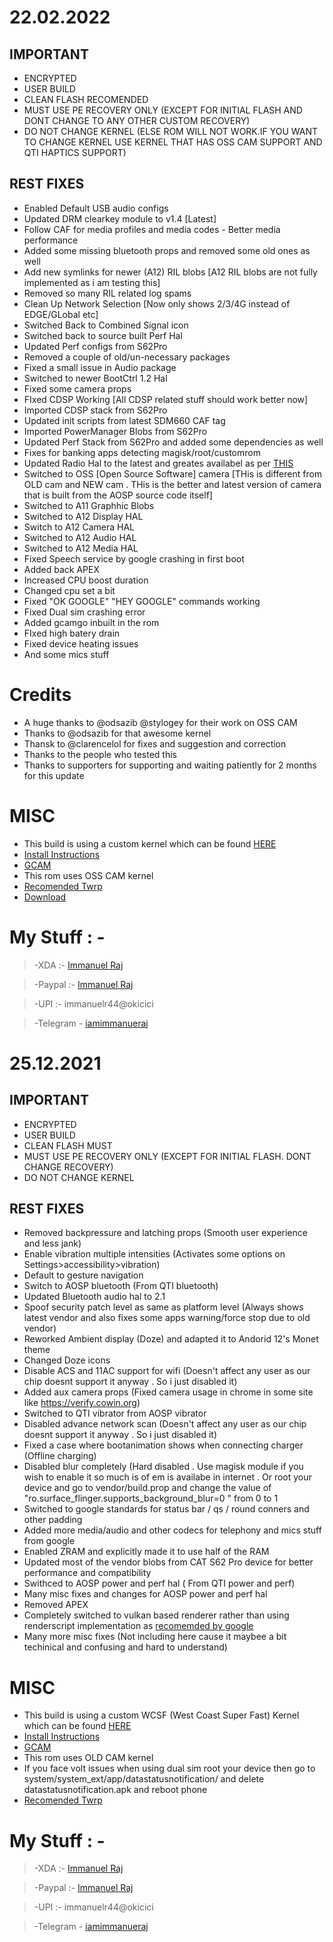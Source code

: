 # 22.02.2022

## IMPORTANT
- ENCRYPTED
- USER BUILD
- CLEAN FLASH RECOMENDED
- MUST USE PE RECOVERY ONLY (EXCEPT FOR INITIAL FLASH AND DONT CHANGE TO ANY OTHER CUSTOM RECOVERY)
- DO NOT CHANGE KERNEL (ELSE ROM WILL NOT WORK.IF YOU WANT TO CHANGE KERNEL USE KERNEL THAT HAS OSS CAM SUPPORT AND QTI HAPTICS SUPPORT)

## REST FIXES
- Enabled Default USB audio configs
- Updated DRM clearkey module to v1.4 [Latest]
- Follow CAF for media profiles and media codes - Better media performance
- Added some missing bluetooth props and removed some old ones as well
- Add new symlinks for newer (A12) RIL blobs [A12 RIL blobs are not fully implemented as i am testing this]
- Removed so many RIL related log spams
- Clean Up Network Selection [Now only shows 2/3/4G instead of EDGE/GLobal etc]
- Switched Back to Combined Signal icon 
- Switched back to source built Perf Hal
- Updated Perf configs from S62Pro
- Removed a couple of old/un-necessary packages
- Fixed a small issue in Audio package
- Switched to newer BootCtrl 1.2 Hal
- Fixed some camera props
- FIxed CDSP Working [All CDSP related stuff should work better now]
- Imported CDSP stack from S62Pro
- Updated init scripts from latest SDM660 CAF tag
- Imported PowerManager Blobs from S62Pro
- Updated Perf Stack from S62Pro and added some dependencies as well
- Fixes for banking apps detecting magisk/root/customrom
- Updated Radio Hal to the latest and greates availabel as per [THIS](https://www.eff.org/deeplinks/2022/01/victory-google-releases-disable-2g-feature-new-android-smartphones#:~:text=If%20you%20have%20an%20older%20Android%20phone%2C%20these%20steps%20may%20or%20may%20not%20work.%20Unfortunately%20due%20to%20limitations%20of%20old%20hardware%2C%20Google%20was%20only%20able%20to%20implement%20this%20feature%20on%20phones%20running%20Android%2012%20and%20supporting%20version%201.6%20of%20the%20radio%20HAL%2C%20so%20far%20this%20is%20limited%20to%20the%20Pixel%206)
- Switched to OSS [Open Source Software] camera [THis is different from OLD cam and NEW cam . THis is the better and latest version of camera that is built from the AOSP source code itself]
- Switched to A11 Graphhic Blobs
- Switched to A12 Display HAL
- Switch to A12 Camera HAL
- Switched to A12 Audio HAL
- Switched to A12 Media HAL
- Fixed Speech service by google crashing in first boot
- Added back APEX
- Increased CPU boost duration
- Changed cpu set a bit
- Fixed "OK GOOGLE" "HEY GOOGLE" commands working
- Fixed Dual sim crashing error
- Added gcamgo inbuilt in the rom
- FIxed high batery drain
- Fixed device heating issues
- And some mics stuff

# Credits
- A huge thanks to @odsazib @stylogey for their work on OSS CAM
- Thanks to @odsazib for that awesome kernel
- Thansk to @clarencelol for fixes and suggestion and correction
- Thanks to the people who tested this
- Thanks to supporters for supporting and waiting patiently for 2 months for this update

# MISC
- This build is using a custom kernel which can be found [HERE](https://github.com/iamimmanuelraj/android_kernel_xiaomi_jasmine_sprout)
- [Install Instructions](https://blog.immanuelraj.me/2021/09/06/flashinginjasmine/)
- [GCAM](https://t.me/harsh_gcam)
- This rom uses OSS CAM kernel
- [Recomended Twrp](https://sourceforge.net/projects/immanuelsbuilds/files/TWRP/)
- [Download](https://sourceforge.net/projects/immanuelsbuilds/files/Pixel-Experience/)

# My Stuff : - 
>-XDA :- [Immanuel Raj](https://forum.xda-developers.com/m/immanuel-raj.9376270/)

>-Paypal :- [Immanuel Raj](https://www.paypal.me/immanuelr44)

>-UPI :- immanuelr44@okicici

>-Telegram - [iamimmanueraj](https://t.me/iamimmanuelraj)


# 25.12.2021

## IMPORTANT
- ENCRYPTED
- USER BUILD
- CLEAN FLASH MUST
- MUST USE PE RECOVERY ONLY (EXCEPT FOR INITIAL FLASH. DONT CHANGE RECOVERY)
- DO NOT CHANGE KERNEL

## REST FIXES
- Removed backpressure and latching props (Smooth user experience and less jank)
- Enable vibration multiple intensities (Activates some options on Settings>accessibility>vibration)
- Default to gesture navigation
- Switch to AOSP bluetooth (From QTI bluetooth)
- Updated Bluetooth audio hal to 2.1
- Spoof security patch level as same as platform level (Always shows latest vendor and also fixes some apps warning/force stop due to old vendor)
- Reworked Ambient display (Doze) and adapted it to Andorid 12's Monet theme
- Changed Doze icons
- Disable ACS and 11AC support for wifi (Doesn't affect any user as our chip doesnt support it anyway . So i just disabled it)
- Added aux camera props (Fixed camera usage in chrome in some site like https://verify.cowin.org)
- Switched to QTI vibrator from AOSP vibrator
- Disabled advance network scan (Doesn't affect any user as our chip doesnt support it anyway . So i just disabled it)
- Fixed a case where bootanimation shows when connecting charger (Offline charging)
- Disabled blur completely (Hard disabled . Use magisk module if you wish to enable it so much is of em is availabe in internet . Or root your device and go to vendor/build.prop  and change the value of "ro.surface_flinger.supports_background_blur=0
" from 0 to 1
- Switched to google standards for status bar / qs / round conners and other padding
- Added more media/audio and other codecs for telephony and mics stuff from google
- Enabled ZRAM and explicitly made it to use half of the RAM
- Updated most of the vendor blobs from CAT S62 Pro device for better performance and compatibility
- Swithced to AOSP power and perf hal ( From QTI power and perf)
- Many misc fixes and changes for AOSP power and perf hal
- Removed APEX
- Completely switched to vulkan based renderer rather than using renderscript implementation as [recomemded by google](https://android-developers.googleblog.com/2021/04/android-gpu-compute-going-forward.html)
- Many more misc fixes (Not including here cause it maybee a bit techinical and confusing and hard to understand)

# MISC
- This build is using a custom WCSF (West Coast Super Fast) Kernel which can be found [HERE](https://github.com/iamimmanuelraj/kernel_xiaomi_jasmine_sprout)
- [Install Instructions](https://blog.immanuelraj.me/2021/09/06/flashinginjasmine/)
- [GCAM](https://t.me/harsh_gcam)
- This rom uses OLD CAM kernel
- If you face volt issues when using dual sim root your device then go to system/system_ext/app/datastatusnotification/ and delete datastatusnotification.apk and reboot phone
- [Recomended Twrp](https://sourceforge.net/projects/immanuelsbuilds/files/TWRP/)

# My Stuff : - 
>-XDA :- [Immanuel Raj](https://forum.xda-developers.com/m/immanuel-raj.9376270/)

>-Paypal :- [Immanuel Raj](https://www.paypal.me/immanuelr44)

>-UPI :- immanuelr44@okicici

>-Telegram - [iamimmanueraj](https://t.me/iamimmanuelraj)

